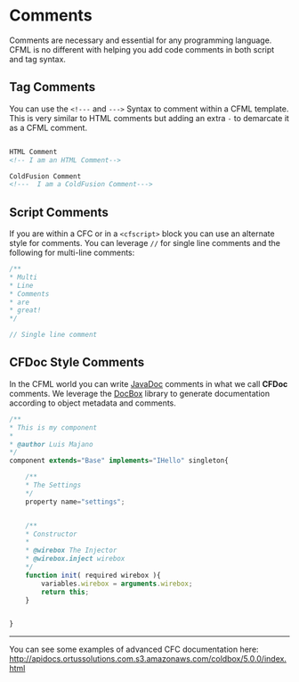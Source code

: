 # Comments

Comments are necessary and essential for any programming language.  CFML is no different with helping you add code comments in both script and tag syntax.


## Tag Comments

You can use the `<!---` and `--->` Syntax to comment within a CFML template. This is very similar to HTML comments but adding an extra `-` to demarcate it as a CFML comment.


```html

HTML Comment
<!-- I am an HTML Comment-->

ColdFusion Comment
<!---  I am a ColdFusion Comment--->

```

## Script Comments

If you are within a CFC or in a `<cfscript>` block you can use an alternate style for comments.  You can leverage `//` for single line comments and the following for multi-line comments:

```js
/**
* Multi 
* Line
* Comments
* are
* great!
*/

// Single line comment
```

## CFDoc Style Comments

In the CFML world you can write [JavaDoc](http://www.oracle.com/technetwork/java/javase/documentation/index-137868.html) comments in what we call **CFDoc** comments.  We leverage the [DocBox](https://github.com/Ortus-Solutions/DocBox) library to generate documentation according to object metadata and comments.

```js
/**
* This is my component
* 
* @author Luis Majano
*/
component extends="Base" implements="IHello" singleton{

    /**
    * The Settings
    */
    property name="settings";


    /**
    * Constructor
    *
    * @wirebox The Injector
    * @wirebox.inject wirebox
    */
    function init( required wirebox ){
        variables.wirebox = arguments.wirebox;
        return this;
    }


}
```

----

You can see some examples of advanced CFC documentation here: http://apidocs.ortussolutions.com.s3.amazonaws.com/coldbox/5.0.0/index.html

